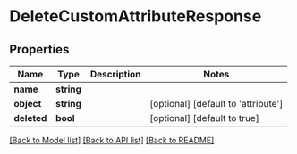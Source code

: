 # DeleteCustomAttributeResponse

## Properties
Name | Type | Description | Notes
------------ | ------------- | ------------- | -------------
**name** | **string** |  | 
**object** | **string** |  | [optional] [default to 'attribute']
**deleted** | **bool** |  | [optional] [default to true]

[[Back to Model list]](../../README.md#documentation-for-models) [[Back to API list]](../../README.md#documentation-for-api-endpoints) [[Back to README]](../../README.md)

